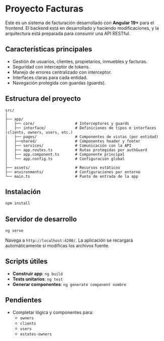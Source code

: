 
# Proyecto Facturas

Este es un sistema de facturación desarrollado con **Angular 19+** para el frontend. El backend está en desarrollado y haciendo modificaciones, y la arquitectura está preparada para consumir una API RESTful.

## Características principales

- Gestión de usuarios, clientes, propietarios, inmuebles y facturas.
- Seguridad con interceptor de tokens.
- Manejo de errores centralizado con interceptor.
- Interfaces claras para cada entidad.
- Navegación protegida con guardas (guards).

## Estructura del proyecto

```
src/
│
├── app/
│   ├── core/                  # Interceptores y guards
│   ├── interface/             # Definiciones de tipos e interfaces (clients, owners, users, etc.)
│   ├── pages/                 # Componentes de vistas (por entidad)
│   ├──shared/                 # Componentes header y footer
│   ├── services/              # Comunicación con la API
│   ├── app.routes.ts          # Rutas protegidas por authGuard
│   ├── app.component.ts       # Componente principal
│   └── app.config.ts          # Configuración global
│
├── assets/                    # Recursos estáticos
├── environments/              # Configuraciones por entorno
└── main.ts                    # Punto de entrada de la app
```

## Instalación

```bash
npm install
```

## Servidor de desarrollo

```bash
ng serve
```

Navega a `http://localhost:4200/`. La aplicación se recargará automáticamente si modificas los archivos fuente.

## Scripts útiles

- **Construir app**: `ng build`
- **Tests unitarios**: `ng test`
- **Generar componentes**: `ng generate component nombre`

## Pendientes

- Completar lógica y componentes para:
  - `owners`
  - `clients`
  - `users`
  - `estates-owners`

